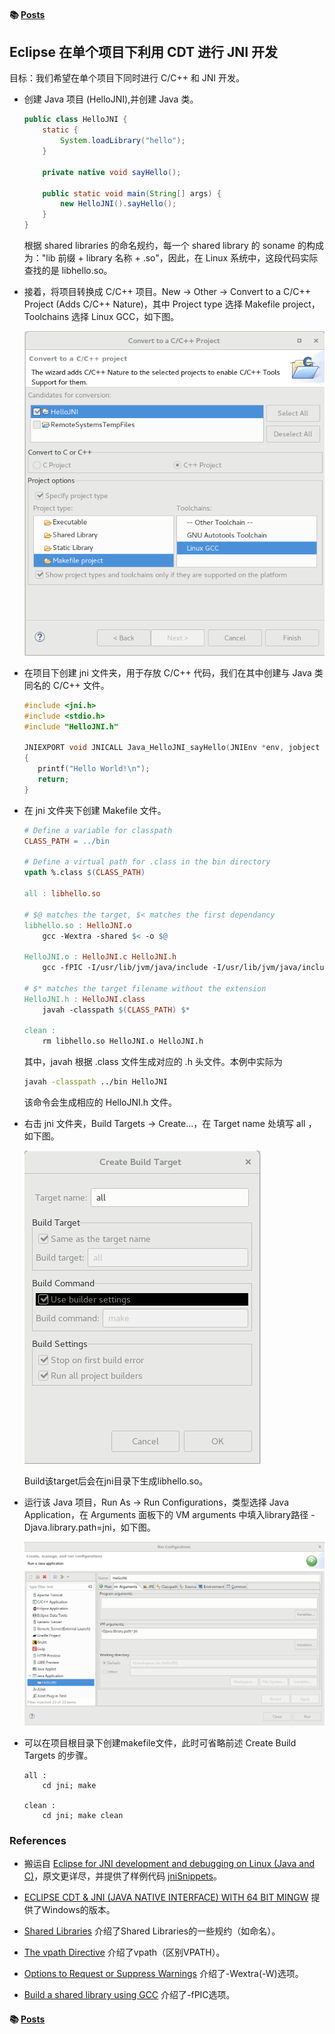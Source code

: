 #### &#x1F4DA; [Posts](../)

## Eclipse 在单个项目下利用 CDT 进行 JNI 开发

目标：我们希望在单个项目下同时进行 C/C++ 和 JNI 开发。

- 创建 Java 项目 (HelloJNI),并创建 Java 类。
  ```java
  public class HelloJNI {
      static {
          System.loadLibrary("hello");
      }

      private native void sayHello();

      public static void main(String[] args) {
          new HelloJNI().sayHello();
      }
  }
  ```

	根据 shared libraries 的命名规约，每一个 shared library 的 soname 的构成为："lib 前缀 + library 名称 + .so"，因此，在 Linux 系统中，这段代码实际查找的是 libhello.so。

- 接着，将项目转换成 C/C++ 项目。New -> Other -> Convert to a C/C++ Project (Adds C/C++ Nature)，其中 Project type 选择 Makefile project，Toolchains 选择 Linux GCC，如下图。

	![alt text](res/Eclipse_CDT_JNI_fig_01.png)  

- 在项目下创建 jni 文件夹，用于存放 C/C++ 代码，我们在其中创建与 Java 类同名的 C/C++ 文件。
  ```c
  #include <jni.h>
  #include <stdio.h>
  #include "HelloJNI.h"

  JNIEXPORT void JNICALL Java_HelloJNI_sayHello(JNIEnv *env, jobject thisObj)
  {
     printf("Hello World!\n");
     return;
  }
  ```

- 在 jni 文件夹下创建 Makefile 文件。
  ```Makefile
  # Define a variable for classpath
  CLASS_PATH = ../bin

  # Define a virtual path for .class in the bin directory
  vpath %.class $(CLASS_PATH)

  all : libhello.so

  # $@ matches the target, $< matches the first dependancy
  libhello.so : HelloJNI.o
      gcc -Wextra -shared $< -o $@

  HelloJNI.o : HelloJNI.c HelloJNI.h
      gcc -fPIC -I/usr/lib/jvm/java/include -I/usr/lib/jvm/java/include/linux -c $< -o $@

  # $* matches the target filename without the extension
  HelloJNI.h : HelloJNI.class
      javah -classpath $(CLASS_PATH) $*

  clean :
      rm libhello.so HelloJNI.o HelloJNI.h
  ```

	其中，javah 根据 .class 文件生成对应的 .h 头文件。本例中实际为
  ```bash
  javah -classpath ../bin HelloJNI
  ```

	该命令会生成相应的 HelloJNI.h 文件。

- 右击 jni 文件夹，Build Targets -> Create...，在 Target name 处填写 all ，如下图。

	![alt text](res/Eclipse_CDT_JNI_fig_02.png)  

	Build该target后会在jni目录下生成libhello.so。

- 运行该 Java 项目，Run As -> Run Configurations，类型选择 Java Application，在 Arguments 面板下的 VM arguments 中填入library路径 -Djava.library.path=jni，如下图。

	![alt text](res/Eclipse_CDT_JNI_fig_03.png)  

- 可以在项目根目录下创建makefile文件，此时可省略前述 Create Build Targets 的步骤。
  ```
  all :
      cd jni; make

  clean :
      cd jni; make clean
  ```

### References

- 搬运自 [Eclipse for JNI development and debugging on Linux (Java and C)](https://developers.redhat.com/blog/2016/11/03/eclipse-for-jni-development-and-debugging-on-linux-java-and-c/)，原文更详尽，并提供了样例代码 [jniSnippets](https://github.com/LeoUfimtsev/jniSnippets)。

- [ECLIPSE CDT & JNI (JAVA NATIVE INTERFACE) WITH 64 BIT MINGW](http://www.bogotobogo.com/cplusplus/eclipse_CDT_JNI_MinGW_64bit.php) 提供了Windows的版本。

- [Shared Libraries](http://tldp.org/HOWTO/Program-Library-HOWTO/shared-libraries.html) 介绍了Shared Libraries的一些规约（如命名）。

- [The vpath Directive](https://www.gnu.org/software/make/manual/html_node/Selective-Search.html) 介绍了vpath（区别VPATH）。

- [Options to Request or Suppress Warnings](https://gcc.gnu.org/onlinedocs/gcc-4.5.1/gcc/Warning-Options.html) 介绍了-Wextra(-W)选项。

- [Build a shared library using GCC](http://www.microhowto.info/howto/build_a_shared_library_using_gcc.html) 介绍了-fPIC选项。

#### &#x1F4DA; [Posts](../)